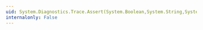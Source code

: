 ```yaml
---
uid: System.Diagnostics.Trace.Assert(System.Boolean,System.String,System.String)
internalonly: False
---
```

